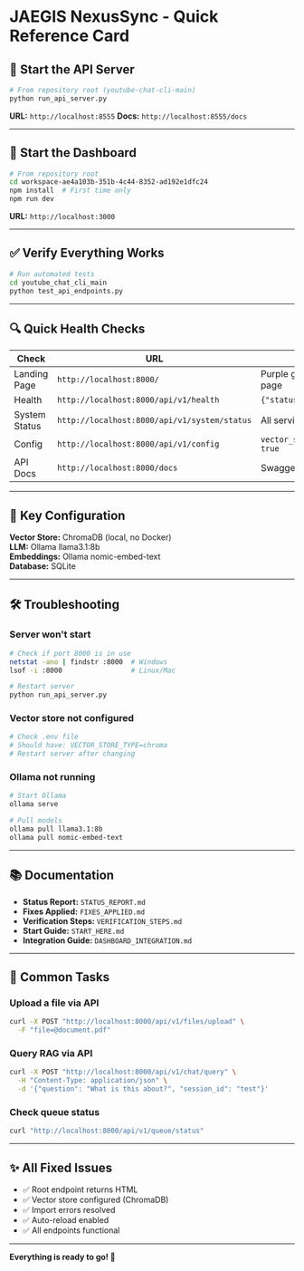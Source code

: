 # JAEGIS NexusSync - Quick Reference Card

## 🚀 Start the API Server

```bash
# From repository root (youtube-chat-cli-main)
python run_api_server.py
```

**URL:** `http://localhost:8555`
**Docs:** `http://localhost:8555/docs`

---

## 🎨 Start the Dashboard

```bash
# From repository root
cd workspace-ae4a103b-351b-4c44-8352-ad192e1dfc24
npm install  # First time only
npm run dev
```

**URL:** `http://localhost:3000`

---

## ✅ Verify Everything Works

```bash
# Run automated tests
cd youtube_chat_cli_main
python test_api_endpoints.py
```

---

## 🔍 Quick Health Checks

| Check | URL | Expected |
|-------|-----|----------|
| Landing Page | `http://localhost:8000/` | Purple gradient HTML page |
| Health | `http://localhost:8000/api/v1/health` | `{"status": "healthy"}` |
| System Status | `http://localhost:8000/api/v1/system/status` | All services "ok" |
| Config | `http://localhost:8000/api/v1/config` | `vector_store_configured: true` |
| API Docs | `http://localhost:8000/docs` | Swagger UI |

---

## 📝 Key Configuration

**Vector Store:** ChromaDB (local, no Docker)  
**LLM:** Ollama llama3.1:8b  
**Embeddings:** Ollama nomic-embed-text  
**Database:** SQLite  

---

## 🛠️ Troubleshooting

### Server won't start
```bash
# Check if port 8000 is in use
netstat -ano | findstr :8000  # Windows
lsof -i :8000                 # Linux/Mac

# Restart server
python run_api_server.py
```

### Vector store not configured
```bash
# Check .env file
# Should have: VECTOR_STORE_TYPE=chroma
# Restart server after changing
```

### Ollama not running
```bash
# Start Ollama
ollama serve

# Pull models
ollama pull llama3.1:8b
ollama pull nomic-embed-text
```

---

## 📚 Documentation

- **Status Report:** `STATUS_REPORT.md`
- **Fixes Applied:** `FIXES_APPLIED.md`
- **Verification Steps:** `VERIFICATION_STEPS.md`
- **Start Guide:** `START_HERE.md`
- **Integration Guide:** `DASHBOARD_INTEGRATION.md`

---

## 🎯 Common Tasks

### Upload a file via API
```bash
curl -X POST "http://localhost:8000/api/v1/files/upload" \
  -F "file=@document.pdf"
```

### Query RAG via API
```bash
curl -X POST "http://localhost:8000/api/v1/chat/query" \
  -H "Content-Type: application/json" \
  -d '{"question": "What is this about?", "session_id": "test"}'
```

### Check queue status
```bash
curl "http://localhost:8000/api/v1/queue/status"
```

---

## ✨ All Fixed Issues

- ✅ Root endpoint returns HTML
- ✅ Vector store configured (ChromaDB)
- ✅ Import errors resolved
- ✅ Auto-reload enabled
- ✅ All endpoints functional

---

**Everything is ready to go! 🎉**

